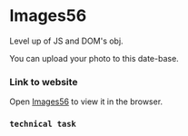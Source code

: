 # Images56

Level up of JS and DOM's obj.

You can upload your photo to this date-base.

### Link to website

Open [Images56](https://llavrov.github.io/Images56/) to view it in the browser.


### `technical task`





